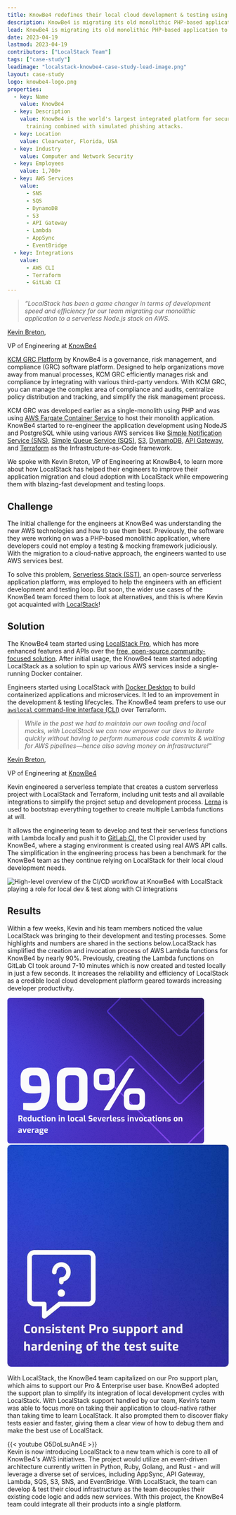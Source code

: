 ```yaml
---
title: KnowBe4 redefines their local cloud development & testing using LocalStack
description: KnowBe4 is migrating its old monolithic PHP-based application to an AWS Serverless model, using LocalStack for testing and integration of their automated audits & compliance platform. In this case study, we talk with Kevin Breton, VP of engineering at KnowBe4, about their experience using LocalStack to redefine their local cloud development & testing!
lead: KnowBe4 is migrating its old monolithic PHP-based application to an AWS Serverless model, using LocalStack for testing and integration of their automated audits & compliance platform. In this case study, we talk with Kevin Breton, VP of engineering at KnowBe4, about their experience using LocalStack to redefine their local cloud development & testing!
date: 2023-04-19
lastmod: 2023-04-19
contributors: ["LocalStack Team"]
tags: ["case-study"]
leadimage: "localstack-knowbe4-case-study-lead-image.png"
layout: case-study
logo: knowbe4-logo.png
properties:
  - key: Name
    value: KnowBe4
  - key: Description
    value: KnowBe4 is the world's largest integrated platform for security awareness
      training combined with simulated phishing attacks.
  - key: Location
    value: Clearwater, Florida, USA
  - key: Industry
    value: Computer and Network Security
  - key: Employees
    value: 1,700+
  - key: AWS Services
    value:
      - SNS
      - SQS
      - DynamoDB
      - S3
      - API Gateway
      - Lambda
      - AppSync
      - EventBridge
  - key: Integrations
    value:
      - AWS CLI
      - Terraform
      - GitLab CI
---
```


> _“LocalStack has been a game changer in terms of development speed and efficiency for our team migrating our monolithic application to a serverless Node.js stack on AWS._
<div class="quote-author">
  <p><a href="https://www.linkedin.com/in/kevinbreton/">Kevin Breton</a>,</p>
  <p>VP of Engineering at <a href="https://www.knowbe4.com/">KnowBe4</a></p>
</div>

<div class="lead-content">
  <p><a href="knowbe4.com/compliance-plus">KCM GRC Platform</a> by KnowBe4 is a governance, risk management, and compliance (GRC) software platform. Designed to help organizations move away from manual processes, KCM GRC efficiently manages risk and compliance by integrating with various third-party vendors. With KCM GRC, you can manage the complex area of compliance and audits, centralize policy distribution and tracking, and simplify the risk management process.</p>

  <p>KCM GRC was developed earlier as a single-monolith using PHP and was using <a href="https://aws.amazon.com/fargate/">AWS Fargate Container Service</a> to host their monolith application. KnowBe4 started to re-engineer the application development using NodeJS and PostgreSQL while using various AWS services like <a href="https://aws.amazon.com/sns/">Simple Notification Service (SNS)</a>, <a href="https://aws.amazon.com/sqs/">Simple Queue Service (SQS)</a>, <a href="https://aws.amazon.com/s3/">S3</a>, <a href="https://aws.amazon.com/dynamodb/">DynamoDB</a>, <a href="https://aws.amazon.com/api-gateway/">API Gateway</a>, and <a href="https://www.terraform.io/">Terraform</a> as the Infrastructure-as-Code framework.</p>

  <p>We spoke with Kevin Breton, VP of Engineering at KnowBe4, to learn more about how LocalStack has helped their engineers to improve their application migration and cloud adoption with LocalStack while empowering them with blazing-fast development and testing loops.</p>
</div>

## Challenge

The initial challenge for the engineers at KnowBe4 was understanding the new AWS technologies and how to use them best. Previously, the software they were working on was a PHP-based monolithic application, where developers could not employ a testing & mocking framework judiciously. With the migration to a cloud-native approach, the engineers wanted to use AWS services best. 

To solve this problem, [Serverless Stack (SST)](https://sst.dev/), an open-source serverless application platform, was employed to help the engineers with an efficient development and testing loop. But soon, the wider use cases of the KnowBe4 team forced them to look at alternatives, and this is where Kevin got acquainted with [LocalStack](https://localstack.cloud)!

## Solution

The KnowBe4 team started using [LocalStack Pro](https://app.localstack.cloud/), which has more enhanced features and APIs over the [free, open-source community-focused solution](https://github.com/localstack/localstack). After initial usage, the KnowBe4 team started adopting LocalStack as a solution to spin up various AWS services inside a single-running Docker container. 

Engineers started using LocalStack with [Docker Desktop](https://www.docker.com/products/docker-desktop/) to build containerized applications and microservices. It led to an improvement in the development & testing lifecycles. The KnowBe4 team prefers to use our [`awslocal` command-line interface (CLI)](https://docs.localstack.cloud/user-guide/integrations/aws-cli/#localstack-aws-cli-awslocal) over Terraform.

>_While in the past we had to maintain our own tooling and local mocks, with LocalStack we can now empower our devs to iterate quickly without having to perform numerous code commits & waiting for AWS pipelines—hence also saving money on infrastructure!"_
<div class="quote-author">
  <p><a href="https://www.linkedin.com/in/kevinbreton/">Kevin Breton</a>,</p>
  <p>VP of Engineering at <a href="https://www.knowbe4.com/">KnowBe4</a></p>
</div>

Kevin engineered a serverless template that creates a custom serverless project with LocalStack and Terraform, including unit tests and all available integrations to simplify the project setup and development process. [Lerna](https://lerna.js.org/) is used to bootstrap everything together to create multiple Lambda functions at will. 

It allows the engineering team to develop and test their serverless functions with Lambda locally and push it to [GitLab CI](https://about.gitlab.com/features/continuous-integration/), the CI provider used by KnowBe4, where a staging environment is created using real AWS API calls. The simplification in the engineering process has been a benchmark for the KnowBe4 team as they continue relying on LocalStack for their local cloud development needs.

![High-level overview of the CI/CD workflow at KnowBe4 with LocalStack playing a role for local dev & test along with CI integrations](localstack-knowbe4-diagram.jpg)

## Results

Within a few weeks, Kevin and his team members noticed the value LocalStack was bringing to their development and testing processes. Some highlights and numbers are shared in the sections below.LocalStack has simplified the creation and invocation process of AWS Lambda functions for KnowBe4 by nearly 90%. Previously, creating the Lambda functions on GitLab CI took around 7-10 minutes which is now created and tested locally in just a few seconds. It increases the reliability and efficiency of LocalStack as a credible local cloud development platform geared towards increasing developer productivity.

<div class="img-group d-block d-sm-flex align-items-start">
  <img src="localstack-knowbe4-serverless-invocations.png" alt="90% Creation & invocation of Serverless functions locally reduced by" class="img-1">
  <img src="consistent-pro-support.jpg" alt="Consistent Pro support and hardening of the test suite" class="img-2">
</div>

With LocalStack, the KnowBe4 team capitalized on our Pro support plan, which aims to support our Pro & Enterprise user base. KnowBe4 adopted the support plan to simplify its integration of local development cycles with LocalStack. With LocalStack support handled by our team, Kevin’s team was able to focus more on taking their application to cloud-native rather than taking time to learn LocalStack. It also prompted them to discover flaky tests easier and faster, giving them a clear view of how to debug them and make the best use of LocalStack.

{{< youtube O5DoLsuAn4E >}}
<br>
Kevin is now introducing LocalStack to a new team which is core to all of KnowBe4's AWS initiatives. The project would utilize an event-driven architecture currently written in Python, Ruby, Golang, and Rust - and will leverage a diverse set of services, including AppSync, API Gateway, Lambda, SQS, S3, SNS, and EventBridge. With LocalStack, the team can develop & test their cloud infrastructure as the team decouples their existing code logic and adds new services. With this project, the KnowBe4 team could integrate all their products into a single platform.
